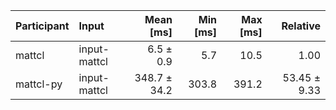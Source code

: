 | Participant | Input | Mean [ms] | Min [ms] | Max [ms] | Relative |
|:---|:---|---:|---:|---:|---:|
| mattcl | input-mattcl | 6.5 ± 0.9 | 5.7 | 10.5 | 1.00 |
| mattcl-py | input-mattcl | 348.7 ± 34.2 | 303.8 | 391.2 | 53.45 ± 9.33 |
